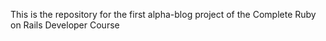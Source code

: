 This is the repository for the first alpha-blog project of the Complete Ruby on Rails Developer Course